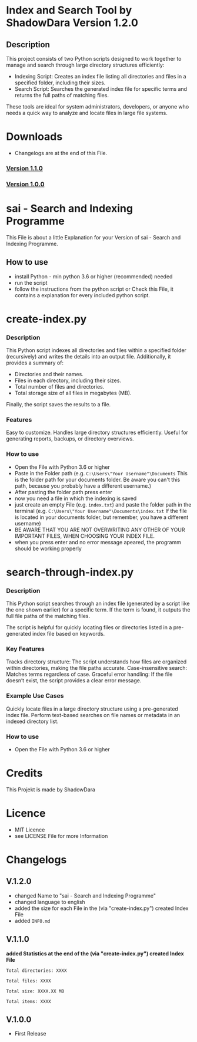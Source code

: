# Index and Search Tool by ShadowDara Version 1.2.0

## Description

This project consists of two Python scripts designed to work together to manage and search through large directory structures efficiently:

- Indexing Script: Creates an index file listing all directories and files in a specified folder, including their sizes.
- Search Script: Searches the generated index file for specific terms and returns the full paths of matching files.

These tools are ideal for system administrators, developers, or anyone who needs a quick way to analyze and locate files in large file systems.


# Downloads
- Changelogs are at the end of this File.

### [Version 1.1.0](https://github.com/ShadowDara/Search2.0/releases/tag/V.1.1.0)

### [Version 1.0.0](https://github.com/ShadowDara/Search2.0/releases/tag/V.1.0.0)


# sai - Search and Indexing Programme

This File is about a little Explanation for your Version of sai - Search and Indexing Programme.

## How to use
- install Python - min python 3.6 or higher (recommended) needed
- run the script
- follow the instructions from the python script or Check this File, it contains a explanation for every included python script.


# create-index.py

### Description
This Python script indexes all directories and files within a specified folder (recursively) and writes the details into an output file. Additionally, it provides a summary of:

- Directories and their names.
- Files in each directory, including their sizes.
- Total number of files and directories.
- Total storage size of all files in megabytes (MB).

Finally, the script saves the results to a file.

### Features
Easy to customize.
Handles large directory structures efficiently.
Useful for generating reports, backups, or directory overviews.

### How to use
- Open the File with Python 3.6 or higher
- Paste in the Folder path (e.g. ``C:\Users\"Your Username"\Documents`` This is the folder path for your documents folder. Be aware you can't this path, because you probably have a different username.)
- After pasting the folder path press enter
- now you need a file in which the indexing is saved
- just create an empty File (e.g. ``index.txt``) and paste the folder path in the terminal (e.g. ``C:\Users\"Your Username"\Documents\index.txt`` If the file is located in your documents folder, but remember, you have a different username)
- BE AWARE THAT YOU ARE NOT OVERWRITING ANY OTHER OF YOUR IMPORTANT FILES, WHEN CHOOSING YOUR INDEX FILE.
- when you press enter and no error message apeared, the programm should be working properly


# search-through-index.py

### Description
This Python script searches through an index file (generated by a script like the one shown earlier) for a specific term. If the term is found, it outputs the full file paths of the matching files.

The script is helpful for quickly locating files or directories listed in a pre-generated index file based on keywords.

### Key Features
Tracks directory structure: The script understands how files are organized within directories, making the file paths accurate.
Case-insensitive search: Matches terms regardless of case.
Graceful error handling: If the file doesn’t exist, the script provides a clear error message.

### Example Use Cases
Quickly locate files in a large directory structure using a pre-generated index file.
Perform text-based searches on file names or metadata in an indexed directory list.

### How to use
- Open the File with Python 3.6 or higher


# Credits

This Projekt is made by ShadowDara


# Licence
- MIT Licence
- see LICENSE File for more Information


# Changelogs

## V.1.2.0
- changed Name to "sai - Search and Indexing Programme"
- changed language to english
- added the size for each File in the (via "create-index.py") created Index File
- added ``INFO.md``

## V.1.1.0
**added Statistics at the end of the (via "create-index.py") created Index File**

``Total directories: XXXX``

``Total files: XXXX``

``Total size: XXXX.XX MB``

``Total items: XXXX``

## V.1.0.0
- First Release
